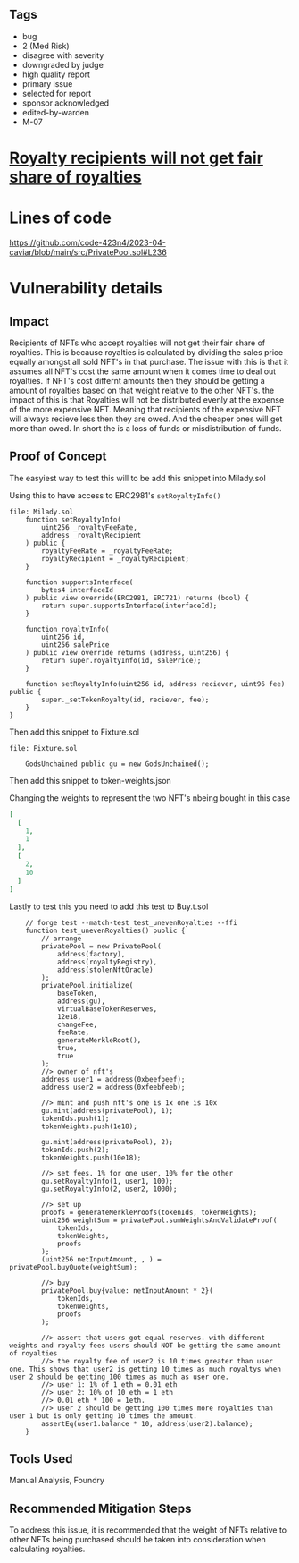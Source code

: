 ## Tags

- bug
- 2 (Med Risk)
- disagree with severity
- downgraded by judge
- high quality report
- primary issue
- selected for report
- sponsor acknowledged
- edited-by-warden
- M-07

# [Royalty recipients will not get fair share of royalties](https://github.com/code-423n4/2023-04-caviar-findings/issues/669) 

# Lines of code

https://github.com/code-423n4/2023-04-caviar/blob/main/src/PrivatePool.sol#L236


# Vulnerability details

## Impact
Recipients of NFTs who accept royalties will not get their fair share of royalties. This is because royalties is calculated by dividing the sales price equally amongst all sold NFT's in that purchase. The issue with this is that it assumes all NFT's cost the same amount when it comes time to deal out royalties. If NFT's cost differnt amounts then they should be getting a amount of royalties based on that weight relative to the other NFT's. the impact of this is that Royalties will not be distributed evenly at the expense of the more expensive NFT. Meaning that recipients of the expensive NFT will always recieve less then they are owed. And the cheaper ones will get more than owed. In short the is a loss of funds or misdistribution of funds. 
## Proof of Concept

The easyiest way to test this will to be add this snippet into Milady.sol

Using this to have access to ERC2981's `setRoyaltyInfo()`
``` solidity
file: Milady.sol
    function setRoyaltyInfo(
        uint256 _royaltyFeeRate,
        address _royaltyRecipient
    ) public {
        royaltyFeeRate = _royaltyFeeRate;
        royaltyRecipient = _royaltyRecipient;
    }

    function supportsInterface(
        bytes4 interfaceId
    ) public view override(ERC2981, ERC721) returns (bool) {
        return super.supportsInterface(interfaceId);
    }

    function royaltyInfo(
        uint256 id,
        uint256 salePrice
    ) public view override returns (address, uint256) {
        return super.royaltyInfo(id, salePrice);
    }

    function setRoyaltyInfo(uint256 id, address reciever, uint96 fee) public {
        super._setTokenRoyalty(id, reciever, fee);
    }
}

```

Then add this snippet to Fixture.sol
``` solidity
file: Fixture.sol

    GodsUnchained public gu = new GodsUnchained();

```
Then add this snippet to token-weights.json

Changing the weights to represent the two NFT's nbeing bought in this case
``` json
[
  [
    1,
    1
  ],
  [
    2,
    10
  ]
]
```

Lastly to test this you need to add this test to Buy.t.sol
``` solidity
    // forge test --match-test test_unevenRoyalties --ffi
    function test_unevenRoyalties() public {
        // arrange
        privatePool = new PrivatePool(
            address(factory),
            address(royaltyRegistry),
            address(stolenNftOracle)
        );
        privatePool.initialize(
            baseToken,
            address(gu),
            virtualBaseTokenReserves,
            12e18,
            changeFee,
            feeRate,
            generateMerkleRoot(),
            true,
            true
        );
        //> owner of nft's
        address user1 = address(0xbeefbeef);
        address user2 = address(0xfeebfeeb);

        //> mint and push nft's one is 1x one is 10x
        gu.mint(address(privatePool), 1);
        tokenIds.push(1);
        tokenWeights.push(1e18);

        gu.mint(address(privatePool), 2);
        tokenIds.push(2);
        tokenWeights.push(10e18);

        //> set fees. 1% for one user, 10% for the other
        gu.setRoyaltyInfo(1, user1, 100);
        gu.setRoyaltyInfo(2, user2, 1000);

        //> set up
        proofs = generateMerkleProofs(tokenIds, tokenWeights);
        uint256 weightSum = privatePool.sumWeightsAndValidateProof(
            tokenIds,
            tokenWeights,
            proofs
        );
        (uint256 netInputAmount, , ) = privatePool.buyQuote(weightSum);

        //> buy
        privatePool.buy{value: netInputAmount * 2}( 
            tokenIds,
            tokenWeights,
            proofs
        );

        //> assert that users got equal reserves. with different weights and royalty fees users should NOT be getting the same amount of royalties
        //> the royalty fee of user2 is 10 times greater than user one. This shows that user2 is getting 10 times as much royaltys when user 2 should be getting 100 times as much as user one.
        //> user 1: 1% of 1 eth = 0.01 eth
        //> user 2: 10% of 10 eth = 1 eth
        //> 0.01 eth * 100 = 1eth.
        //> user 2 should be getting 100 times more royalties than user 1 but is only getting 10 times the amount.
        assertEq(user1.balance * 10, address(user2).balance);
    }

```
## Tools Used

Manual Analysis, Foundry

## Recommended Mitigation Steps

To address this issue, it is recommended that the weight of NFTs relative to other NFTs being purchased should be taken into consideration when calculating royalties. 
